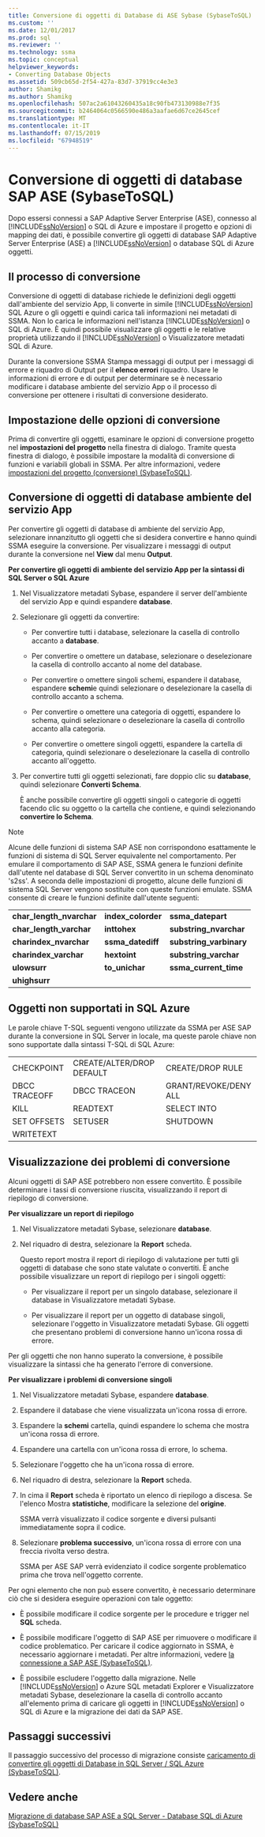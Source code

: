 ```yaml
---
title: Conversione di oggetti di Database di ASE Sybase (SybaseToSQL) | Microsoft Docs
ms.custom: ''
ms.date: 12/01/2017
ms.prod: sql
ms.reviewer: ''
ms.technology: ssma
ms.topic: conceptual
helpviewer_keywords:
- Converting Database Objects
ms.assetid: 509cb65d-2f54-427a-83d7-37919cc4e3e3
author: Shamikg
ms.author: Shamikg
ms.openlocfilehash: 507ac2a61043260435a18c90fb473130988e7f35
ms.sourcegitcommit: b2464064c0566590e486a3aafae6d67ce2645cef
ms.translationtype: MT
ms.contentlocale: it-IT
ms.lasthandoff: 07/15/2019
ms.locfileid: "67948519"
---
```

# <a name="converting-sap-ase-database-objects-sybasetosql"></a>Conversione di oggetti di database SAP ASE (SybaseToSQL)
Dopo essersi connessi a SAP Adaptive Server Enterprise (ASE), connesso al [!INCLUDE[ssNoVersion](../../includes/ssnoversion-md.md)] o SQL di Azure e impostare il progetto e opzioni di mapping dei dati, è possibile convertire gli oggetti di database SAP Adaptive Server Enterprise (ASE) a [!INCLUDE[ssNoVersion](../../includes/ssnoversion-md.md)] o database SQL di Azure oggetti.  
  
## <a name="the-conversion-process"></a>Il processo di conversione  
Conversione di oggetti di database richiede le definizioni degli oggetti dall'ambiente del servizio App, li converte in simile [!INCLUDE[ssNoVersion](../../includes/ssnoversion-md.md)] SQL Azure o gli oggetti e quindi carica tali informazioni nei metadati di SSMA. Non lo carica le informazioni nell'istanza [!INCLUDE[ssNoVersion](../../includes/ssnoversion-md.md)] o SQL di Azure. È quindi possibile visualizzare gli oggetti e le relative proprietà utilizzando il [!INCLUDE[ssNoVersion](../../includes/ssnoversion-md.md)] o Visualizzatore metadati SQL di Azure.
  
Durante la conversione SSMA Stampa messaggi di output per i messaggi di errore e riquadro di Output per il **elenco errori** riquadro. Usare le informazioni di errore e di output per determinare se è necessario modificare i database ambiente del servizio App o il processo di conversione per ottenere i risultati di conversione desiderato.  
  
## <a name="setting-conversion-options"></a>Impostazione delle opzioni di conversione  
Prima di convertire gli oggetti, esaminare le opzioni di conversione progetto nel **impostazioni del progetto** nella finestra di dialogo. Tramite questa finestra di dialogo, è possibile impostare la modalità di conversione di funzioni e variabili globali in SSMA. Per altre informazioni, vedere [impostazioni del progetto &#40;conversione&#41; &#40;SybaseToSQL&#41;](../../ssma/sybase/project-settings-conversion-sybasetosql.md).  
  
## <a name="converting-ase-database-objects"></a>Conversione di oggetti di database ambiente del servizio App  
Per convertire gli oggetti di database di ambiente del servizio App, selezionare innanzitutto gli oggetti che si desidera convertire e hanno quindi SSMA eseguire la conversione. Per visualizzare i messaggi di output durante la conversione nel **View** dal menu **Output**.  
  
**Per convertire gli oggetti di ambiente del servizio App per la sintassi di SQL Server o SQL Azure**  
  
1.  Nel Visualizzatore metadati Sybase, espandere il server dell'ambiente del servizio App e quindi espandere **database**.  
  
2.  Selezionare gli oggetti da convertire:  
  
    -   Per convertire tutti i database, selezionare la casella di controllo accanto a **database**.  
  
    -   Per convertire o omettere un database, selezionare o deselezionare la casella di controllo accanto al nome del database.  
  
    -   Per convertire o omettere singoli schemi, espandere il database, espandere **schemi**e quindi selezionare o deselezionare la casella di controllo accanto a schema.  
  
    -   Per convertire o omettere una categoria di oggetti, espandere lo schema, quindi selezionare o deselezionare la casella di controllo accanto alla categoria.  
  
    -   Per convertire o omettere singoli oggetti, espandere la cartella di categoria, quindi selezionare o deselezionare la casella di controllo accanto all'oggetto.  
  
3.  Per convertire tutti gli oggetti selezionati, fare doppio clic su **database**, quindi selezionare **Converti Schema**.  
  
    È anche possibile convertire gli oggetti singoli o categorie di oggetti facendo clic su oggetto o la cartella che contiene, e quindi selezionando **convertire lo Schema**.  
  
> [!NOTE]  
> Alcune delle funzioni di sistema SAP ASE non corrispondono esattamente le funzioni di sistema di SQL Server equivalente nel comportamento. Per emulare il comportamento di SAP ASE, SSMA genera le funzioni definite dall'utente nel database di SQL Server convertito in un schema denominato 's2ss'. A seconda delle impostazioni di progetto, alcune delle funzioni di sistema SQL Server vengono sostituite con queste funzioni emulate. SSMA consente di creare le funzioni definite dall'utente seguenti:  
  
||||  
|-|-|-|  
|**char_length_nvarchar**|**index_colorder**|**ssma_datepart**|  
|**char_length_varchar**|**inttohex**|**substring_nvarchar**|  
|**charindex_nvarchar**|**ssma_datediff**|**substring_varbinary**|  
|**charindex_varchar**|**hextoint**|**substring_varchar**|  
|**ulowsurr**|**to_unichar**|**ssma_current_time**|  
|**uhighsurr**|||  
  
## <a name="objects-not-supported-in-azure-sql"></a>Oggetti non supportati in SQL Azure  
Le parole chiave T-SQL seguenti vengono utilizzate da SSMA per ASE SAP durante la conversione in SQL Server in locale, ma queste parole chiave non sono supportate dalla sintassi T-SQL di SQL Azure:  
  
||||  
|-|-|-|  
|CHECKPOINT|CREATE/ALTER/DROP DEFAULT|CREATE/DROP RULE|  
|DBCC TRACEOFF|DBCC TRACEON|GRANT/REVOKE/DENY ALL|  
|KILL|READTEXT|SELECT INTO|  
|SET OFFSETS|SETUSER|SHUTDOWN|  
|WRITETEXT|||  
  
## <a name="viewing-conversion-problems"></a>Visualizzazione dei problemi di conversione  
Alcuni oggetti di SAP ASE potrebbero non essere convertito. È possibile determinare i tassi di conversione riuscita, visualizzando il report di riepilogo di conversione.  
  
**Per visualizzare un report di riepilogo**  
  
1.  Nel Visualizzatore metadati Sybase, selezionare **database**.  
  
2.  Nel riquadro di destra, selezionare la **Report** scheda.  
  
    Questo report mostra il report di riepilogo di valutazione per tutti gli oggetti di database che sono state valutate o convertiti. È anche possibile visualizzare un report di riepilogo per i singoli oggetti:  
  
    -   Per visualizzare il report per un singolo database, selezionare il database in Visualizzatore metadati Sybase.  
  
    -   Per visualizzare il report per un oggetto di database singoli, selezionare l'oggetto in Visualizzatore metadati Sybase. Gli oggetti che presentano problemi di conversione hanno un'icona rossa di errore.  
  
Per gli oggetti che non hanno superato la conversione, è possibile visualizzare la sintassi che ha generato l'errore di conversione.  
  
**Per visualizzare i problemi di conversione singoli**  
  
1.  Nel Visualizzatore metadati Sybase, espandere **database**.  
  
2.  Espandere il database che viene visualizzata un'icona rossa di errore.  
  
3.  Espandere la **schemi** cartella, quindi espandere lo schema che mostra un'icona rossa di errore.  
  
4.  Espandere una cartella con un'icona rossa di errore, lo schema.  
  
5.  Selezionare l'oggetto che ha un'icona rossa di errore.  
  
6.  Nel riquadro di destra, selezionare la **Report** scheda.  
  
7.  In cima il **Report** scheda è riportato un elenco di riepilogo a discesa. Se l'elenco Mostra **statistiche**, modificare la selezione del **origine**.  
  
    SSMA verrà visualizzato il codice sorgente e diversi pulsanti immediatamente sopra il codice.  
  
8.  Selezionare **problema successivo**, un'icona rossa di errore con una freccia rivolta verso destra.  
  
    SSMA per ASE SAP verrà evidenziato il codice sorgente problematico prima che trova nell'oggetto corrente.  
  
Per ogni elemento che non può essere convertito, è necessario determinare ciò che si desidera eseguire operazioni con tale oggetto:  
  
-   È possibile modificare il codice sorgente per le procedure e trigger nel **SQL** scheda.  
  
-   È possibile modificare l'oggetto di SAP ASE per rimuovere o modificare il codice problematico. Per caricare il codice aggiornato in SSMA, è necessario aggiornare i metadati. Per altre informazioni, vedere [la connessione a SAP ASE &#40;SybaseToSQL&#41;](../../ssma/sybase/connecting-to-sybase-ase-sybasetosql.md).  
  
-   È possibile escludere l'oggetto dalla migrazione. Nelle [!INCLUDE[ssNoVersion](../../includes/ssnoversion-md.md)] o Azure SQL metadati Explorer e Visualizzatore metadati Sybase, deselezionare la casella di controllo accanto all'elemento prima di caricare gli oggetti in [!INCLUDE[ssNoVersion](../../includes/ssnoversion-md.md)] o SQL di Azure e la migrazione dei dati da SAP ASE.  
  
## <a name="next-steps"></a>Passaggi successivi  
Il passaggio successivo del processo di migrazione consiste [caricamento di convertire gli oggetti di Database in SQL Server / SQL Azure (SybaseToSQL)](https://msdn.microsoft.com/4c59256f-99a8-4351-9559-a455813dbd06).  
  
## <a name="see-also"></a>Vedere anche  
[Migrazione di database SAP ASE a SQL Server - Database SQL di Azure &#40;SybaseToSQL&#41;](../../ssma/sybase/migrating-sybase-ase-databases-to-sql-server-azure-sql-db-sybasetosql.md)  
  
